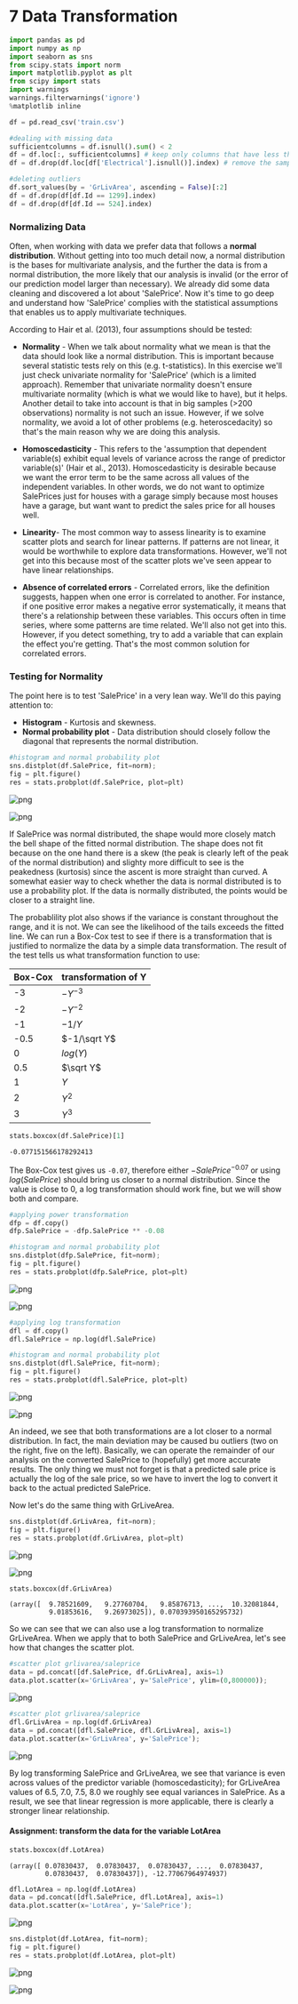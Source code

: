 
# 7 Data Transformation


```python
import pandas as pd
import numpy as np
import seaborn as sns
from scipy.stats import norm
import matplotlib.pyplot as plt
from scipy import stats
import warnings
warnings.filterwarnings('ignore')
%matplotlib inline
```


```python
df = pd.read_csv('train.csv')
```


```python
#dealing with missing data
sufficientcolumns = df.isnull().sum() < 2
df = df.loc[:, sufficientcolumns] # keep only columns that have less than 2 missing values
df = df.drop(df.loc[df['Electrical'].isnull()].index) # remove the sample that has a missing value for Electrical
```


```python
#deleting outliers
df.sort_values(by = 'GrLivArea', ascending = False)[:2]
df = df.drop(df[df.Id == 1299].index)
df = df.drop(df[df.Id == 524].index)
```

### Normalizing Data

Often, when working with data we prefer data that follows a **normal distribution**. Without getting into too much detail now, a normal distribution is the bases for multivariate analysis, and the further the data is from a normal distribution, the more likely that our analysis is invalid (or the error of our prediction model larger than necessary). We already did some data cleaning and discovered a lot about 'SalePrice'. Now it's time to go deep and understand how 'SalePrice' complies with the statistical assumptions that enables us to apply multivariate techniques.

According to Hair et al. (2013), four assumptions should be tested:

* <b>Normality</b> - When we talk about normality what we mean is that the data should look like a normal distribution. This is important because several statistic tests rely  on this (e.g. t-statistics). In this exercise we'll just check univariate normality for 'SalePrice' (which is a limited approach). Remember that univariate normality doesn't ensure multivariate normality (which is what we would like to have), but it helps. Another detail to take into account is that in big samples (>200 observations) normality is not such an issue. However, if we solve normality, we avoid a lot of other problems (e.g. heteroscedacity) so that's the main reason why we are doing this analysis.

* <b>Homoscedasticity</b> - This refers to the 'assumption that dependent variable(s) exhibit equal levels of variance across the range of predictor variable(s)' (Hair et al., 2013). Homoscedasticity is desirable because we want the error term to be the same across all values of the independent variables. In other words, we do not want to optimize SalePrices just for houses with a garage simply because most houses have a garage, but want want to predict the sales price for all houses well. 

* <b>Linearity</b>- The most common way to assess linearity is to examine scatter plots and search for linear patterns. If patterns are not linear, it would be worthwhile to explore data transformations. However, we'll not get into this because most of the scatter plots we've seen appear to have linear relationships.

* <b>Absence of correlated errors</b> - Correlated errors, like the definition suggests, happen when one error is correlated to another. For instance, if one positive error makes a negative error systematically, it means that there's a relationship between these variables. This occurs often in time series, where some patterns are time related. We'll also not get into this. However, if you detect something, try to add a variable that can explain the effect you're getting. That's the most common solution for correlated errors.

### Testing for Normality

The point here is to test 'SalePrice' in a very lean way. We'll do this paying attention to:

* <b>Histogram</b> - Kurtosis and skewness.
* <b>Normal probability plot</b> - Data distribution should closely follow the diagonal that represents the normal distribution.


```python
#histogram and normal probability plot
sns.distplot(df.SalePrice, fit=norm);
fig = plt.figure()
res = stats.probplot(df.SalePrice, plot=plt)
```


![png](output_9_0.png)



![png](output_9_1.png)


If SalePrice was normal distributed, the shape would more closely match the bell shape of the fitted normal distribution. The shape does not fit because on the one hand there is a skew (the peak is clearly left of the peak of the normal distribution) and slighty more difficult to see is the peakedness (kurtosis) since the ascent is more straight than curved. A somewhat easier way to check whether the data is normal distributed is to use a probability plot. If the data is normally distributed, the points would be closer to a straight line. 

The probablility plot also shows if the variance is constant throughout the range, and it is not. We can see the likelihood of the tails exceeds the fitted line. We can run a Box-Cox test to see if there is a transformation that is justified to normalize the data by a simple data transformation. The result of the test tells us what transformation function to use:

| Box-Cox | transformation of Y |
| -- | -- |
| -3 | $-Y^{-3}$ |
| -2 | $-Y^{-2}$ |
| -1 | $-1/Y$ |
| -0.5 | $-1/\sqrt Y$ |
| 0 | $log(Y)$ |
| 0.5 | $\sqrt Y$ |
| 1 | $Y$ |
| 2 | $Y^2$ |
| 3 | $Y^3$ |


```python
stats.boxcox(df.SalePrice)[1]
```




    -0.077151566178292413



The Box-Cox test gives us `-0.07`, therefore either $-SalePrice^{-0.07}$ or using $log(SalePrice)$ should bring us closer to a normal distribution. Since the value is close to 0, a log transformation should work fine, but we will show both and compare.


```python
#applying power transformation
dfp = df.copy()
dfp.SalePrice = -dfp.SalePrice ** -0.08
```


```python
#histogram and normal probability plot
sns.distplot(dfp.SalePrice, fit=norm);
fig = plt.figure()
res = stats.probplot(dfp.SalePrice, plot=plt)
```


![png](output_14_0.png)



![png](output_14_1.png)



```python
#applying log transformation
dfl = df.copy()
dfl.SalePrice = np.log(dfl.SalePrice)
```


```python
#histogram and normal probability plot
sns.distplot(dfl.SalePrice, fit=norm);
fig = plt.figure()
res = stats.probplot(dfl.SalePrice, plot=plt)
```


![png](output_16_0.png)



![png](output_16_1.png)


An indeed, we see that both transformations are a lot closer to a normal distribution. In fact, the main deviation may be caused bu outliers (two on the right, five on the left). Basically, we can operate the remainder of our analysis on the converted SalePrice to (hopefully) get more accurate results. The only thing we must not forget is that a predicted sale price is actually the log of the sale price, so we have to invert the log to convert it back to the actual predicted SalePrice.

Now let's do the same thing with GrLiveArea.


```python
sns.distplot(df.GrLivArea, fit=norm);
fig = plt.figure()
res = stats.probplot(df.GrLivArea, plot=plt)
```


![png](output_19_0.png)



![png](output_19_1.png)



```python
stats.boxcox(df.GrLivArea)
```




    (array([  9.78521609,   9.27760704,   9.85876713, ...,  10.32081844,
              9.01853616,   9.26973025]), 0.070393950165295732)



So we can see that we can also use a log transformation to normalize GrLiveArea. When we apply that to both SalePrice and GrLiveArea, let's see how that changes the scatter plot.


```python
#scatter plot grlivarea/saleprice
data = pd.concat([df.SalePrice, df.GrLivArea], axis=1)
data.plot.scatter(x='GrLivArea', y='SalePrice', ylim=(0,800000));
```


![png](output_22_0.png)



```python
#scatter plot grlivarea/saleprice
dfl.GrLivArea = np.log(df.GrLivArea)
data = pd.concat([dfl.SalePrice, dfl.GrLivArea], axis=1)
data.plot.scatter(x='GrLivArea', y='SalePrice');
```


![png](output_23_0.png)


By log transforming SalePrice and GrLiveArea, we see that variance is even across values of the predictor variable (homoscedasticity); for GrLiveArea values of 6.5, 7.0, 7.5, 8.0 we roughly see equal variances in SalePrice. As a result, we see that linear regression is more applicable, there is clearly a stronger linear relationship.

#### Assignment: transform the data for the variable LotArea


```python
stats.boxcox(df.LotArea)
```




    (array([ 0.07830437,  0.07830437,  0.07830437, ...,  0.07830437,
             0.07830437,  0.07830437]), -12.77067964974937)




```python
dfl.LotArea = np.log(df.LotArea)
data = pd.concat([dfl.SalePrice, dfl.LotArea], axis=1)
data.plot.scatter(x='LotArea', y='SalePrice');
```


![png](output_27_0.png)



```python
sns.distplot(df.LotArea, fit=norm);
fig = plt.figure()
res = stats.probplot(df.LotArea, plot=plt)
```


![png](output_28_0.png)



![png](output_28_1.png)



```python

```


```python

```
